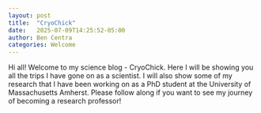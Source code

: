 ```yaml
---
layout: post
title:  "CryoChick"
date:   2025-07-09T14:25:52-05:00
author: Ben Centra
categories: Welcome
---
```


Hi all! Welcome to my science blog - CryoChick. Here I will be showing you all the trips I have gone on as a scientist. I will also show some of my research that I have been working on as a PhD student at the University of Massachusetts Amherst. Please follow along if you want to see my journey of becoming a research professor!
